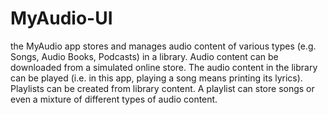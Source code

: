 # MyAudio-UI
the MyAudio app stores and manages audio content of various types (e.g. Songs, Audio Books, Podcasts) in a library. Audio content can be downloaded from a simulated online store. The audio content in the library can be played (i.e. in this app, playing a song means printing its lyrics). Playlists can be created from library content. A playlist can store songs or even a mixture of different types of audio content. 
